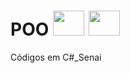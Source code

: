 # POO <img src="https://www.dfconectado.com.br/wp-content/uploads/2015/06/windows-8-logo.png" height="40" width="50">    <img src="https://cdn.jsdelivr.net/gh/devicons/devicon/icons/csharp/csharp-plain.svg" height="40" width="50"/>
                                
Códigos em C#_Senai
